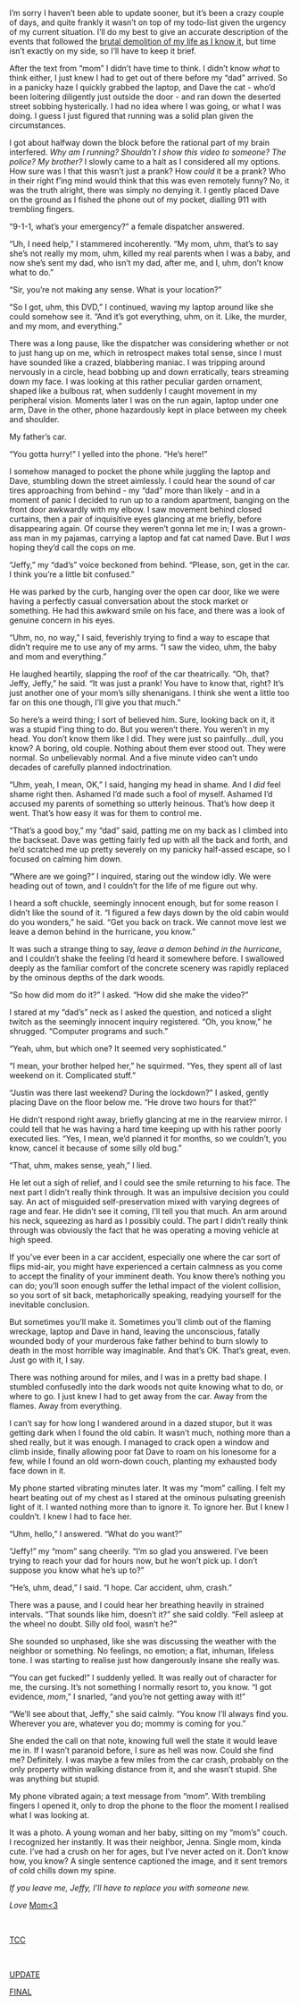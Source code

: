 I’m sorry I haven’t been able to update sooner, but it’s been a crazy couple of days, and quite frankly it wasn’t on top of my todo-list given the urgency of my current situation. I’ll do my best to give an accurate description of the events that followed the [brutal demolition of my life as I know it](https://www.reddit.com/r/nosleep/comments/g4vtoq/my_mom_sent_me_some_old_home_videos_for_my/), but time isn’t exactly on my side, so I’ll have to keep it brief.

After the text from “mom” I didn’t have time to think. I didn’t know *what* to think either, I just knew I had to get out of there before my “dad” arrived. So in a panicky haze I quickly grabbed the laptop, and Dave the cat - who’d been loitering diligently just outside the door - and ran down the deserted street sobbing hysterically. I had no idea where I was going, or what I was doing. I guess I just figured that running was a solid plan given the circumstances.

I got about halfway down the block before the rational part of my brain interfered. *Why am I running? Shouldn’t I show this video to someone? The police? My brother?* I slowly came to a halt as I considered all my options. How sure was I that this wasn’t just a prank? How *could* it be a prank? Who in their right f’ing mind would think that this was even remotely funny? No, it was the truth alright, there was simply no denying it. I gently placed Dave on the ground as I fished the phone out of my pocket, dialling 911 with trembling fingers.

“9-1-1, what’s your emergency?” a female dispatcher answered.

“Uh, I need help,” I stammered incoherently. “My mom, uhm, that’s to say she’s not really my mom, uhm, killed my real parents when I was a baby, and now she’s sent my dad, who isn’t my dad, after me, and I, uhm, don’t know what to do.”

“Sir, you’re not making any sense. What is your location?”

“So I got, uhm, this DVD,” I continued, waving my laptop around like she could somehow see it. “And it’s got everything, uhm, on it. Like, the murder, and my mom, and everything.”

There was a long pause, like the dispatcher was considering whether or not to just hang up on me, which in retrospect makes total sense, since I must have sounded like a crazed, blabbering maniac. I was tripping around nervously in a circle, head bobbing up and down erratically, tears streaming down my face. I was looking at this rather peculiar garden ornament, shaped like a bulbous rat, when suddenly I caught movement in my peripheral vision. Moments later I was on the run again, laptop under one arm, Dave in the other, phone hazardously kept in place between my cheek and shoulder.

My father’s car.

“You gotta hurry!” I yelled into the phone. “He’s here!”

I somehow managed to pocket the phone while juggling the laptop and Dave, stumbling down the street aimlessly. I could hear the sound of car tires approaching from behind - my “dad” more than likely - and in a moment of panic I decided to run up to a random apartment, banging on the front door awkwardly with my elbow. I saw movement behind closed curtains, then a pair of inquisitive eyes glancing at me briefly, before disappearing again. Of course they weren’t gonna let me in; I was a grown-ass man in my pajamas, carrying a laptop and fat cat named Dave. But I *was* hoping they’d call the cops on me.

“Jeffy,” my “dad’s” voice beckoned from behind. “Please, son, get in the car. I think you’re a little bit confused.”

He was parked by the curb, hanging over the open car door, like we were having a perfectly casual conversation about the stock market or something. He had this awkward smile on his face, and there was a look of genuine concern in his eyes.

“Uhm, no, no way,” I said, feverishly trying to find a way to escape that didn’t require me to use any of my arms. “I saw the video, uhm, the baby and mom and everything.”

He laughed heartily, slapping the roof of the car theatrically. “Oh, that? Jeffy, Jeffy,” he said. “It was just a prank! You have to know that, right? It’s just another one of your mom’s silly shenanigans. I think she went a little too far on this one though, I’ll give you that much.”

So here’s a weird thing; I sort of believed him. Sure, looking back on it, it was a stupid f’ing thing to do. But you weren’t there. You weren’t in my head. You don’t know them like I did. They were just so painfully...dull, you know? A boring, old couple. Nothing about them ever stood out. They were normal. So unbelievably normal. And a five minute video can’t undo decades of carefully planned indoctrination.

“Uhm, yeah, I mean, OK,” I said, hanging my head in shame. And I *did* feel shame right then. Ashamed I’d made such a fool of myself. Ashamed I’d accused my parents of something so utterly heinous. That’s how deep it went. That’s how easy it was for them to control me.

“That’s a good boy,” my “dad” said, patting me on my back as I climbed into the backseat. Dave was getting fairly fed up with all the back and forth, and he’d scratched me up pretty severely on my panicky half-assed escape, so I focused on calming him down.

“Where are we going?” I inquired, staring out the window idly. We were heading out of town, and I couldn’t for the life of me figure out why.

I heard a soft chuckle, seemingly innocent enough, but for some reason I didn’t like the sound of it. “I figured a few days down by the old cabin would do you wonders,” he said. “Get you back on track. We cannot move lest we leave a demon behind in the hurricane, you know.”

It was such a strange thing to say, *leave a demon behind in the hurricane*, and I couldn’t shake the feeling I’d heard it somewhere before. I swallowed deeply as the familiar comfort of the concrete scenery was rapidly replaced by the ominous depths of the dark woods.

“So how did mom do it?” I asked. “How did she make the video?”

I stared at my “dad’s” neck as I asked the question, and noticed a slight twitch as the seemingly innocent inquiry registered. “Oh, you know,” he shrugged. “Computer programs and such.”

“Yeah, uhm, but which one? It seemed very sophisticated.”

“I mean, your brother helped her,” he squirmed. “Yes, they spent all of last weekend on it. Complicated stuff.”

“Justin was there last weekend? During the lockdown?” I asked, gently placing Dave on the floor below me. “He drove two hours for that?”

He didn’t respond right away, briefly glancing at me in the rearview mirror. I could tell that he was having a hard time keeping up with his rather poorly executed lies. “Yes, I mean, we’d planned it for months, so we couldn’t, you know, cancel it because of some silly old bug.”

“That, uhm, makes sense, yeah,” I lied.

He let out a sigh of relief, and I could see the smile returning to his face. The next part I didn’t really think through. It was an impulsive decision you could say. An act of misguided self-preservation mixed with varying degrees of rage and fear. He didn’t see it coming, I’ll tell you that much. An arm around his neck, squeezing as hard as I possibly could. The part I didn’t really think through was obviously the fact that he was operating a moving vehicle at high speed.

If you’ve ever been in a car accident, especially one where the car sort of flips mid-air, you might have experienced a certain calmness as you come to accept the finality of your imminent death. You know there’s nothing you can do; you’ll soon enough suffer the lethal impact of the violent collision, so you sort of sit back, metaphorically speaking, readying yourself for the inevitable conclusion.

But sometimes you’ll make it. Sometimes you’ll climb out of the flaming wreckage, laptop and Dave in hand, leaving the unconscious, fatally wounded body of your murderous fake father behind to burn slowly to death in the most horrible way imaginable. And that’s OK. That’s great, even. Just go with it, I say.

There was nothing around for miles, and I was in a pretty bad shape. I stumbled confusedly into the dark woods not quite knowing what to do, or where to go. I just knew I had to get away from the car. Away from the flames. Away from everything.

I can’t say for how long I wandered around in a dazed stupor, but it was getting dark when I found the old cabin. It wasn’t much, nothing more than a shed really, but it was enough. I managed to crack open a window and climb inside, finally allowing poor fat Dave to roam on his lonesome for a few, while I found an old worn-down couch, planting my exhausted body face down in it.

My phone started vibrating minutes later. It was my “mom” calling. I felt my heart beating out of my chest as I stared at the ominous pulsating greenish light of it. I wanted nothing more than to ignore it. To ignore her. But I knew I couldn’t. I knew I had to face her.

“Uhm, hello,” I answered. “What do you want?”

“Jeffy!” my “mom” sang cheerily. “I’m so glad you answered. I’ve been trying to reach your dad for hours now, but he won’t pick up. I don’t suppose you know what he’s up to?”

“He’s, uhm, dead,” I said. “I hope. Car accident, uhm, crash.”

There was a pause, and I could hear her breathing heavily in strained intervals. “That sounds like him, doesn’t it?” she said coldly. “Fell asleep at the wheel no doubt. Silly old fool, wasn’t he?”

She sounded so unphased, like she was discussing the weather with the neighbor or something. No feelings, no emotion; a flat, inhuman, lifeless tone. I was starting to realise just how dangerously insane she really was.

“You can get fucked!” I suddenly yelled. It was really out of character for me, the cursing. It’s not something I normally resort to, you know. “I got evidence, *mom*,” I snarled, “and you’re not getting away with it!”

“We’ll see about that, Jeffy,” she said calmly. “You know I’ll always find you. Wherever you are, whatever you do; mommy is coming for you.”

She ended the call on that note, knowing full well the state it would leave me in. If I wasn’t paranoid before, I sure as hell was now. Could she find me? Definitely. I was maybe a few miles from the car crash, probably on the only property within walking distance from it, and she wasn’t stupid. She was anything but stupid.

My phone vibrated again; a text message from “mom”. With trembling fingers I opened it, only to drop the phone to the floor the moment I realised what I was looking at.

It was a photo. A young woman and her baby, sitting on my “mom’s” couch. I recognized her instantly. It was their neighbor, Jenna. Single mom, kinda cute. I’ve had a crush on her for ages, but I’ve never acted on it. Don’t know how, you know? A single sentence captioned the image, and it sent tremors of cold chills down my spine.

*If you leave me, Jeffy, I’ll have to replace you with someone new.*

*Love* [Mom<3](https://www.reddit.com/r/Obscuratio/)

&#x200B;

[TCC](https://www.reddit.com/r/TheCrypticCompendium/)

&#x200B;

[UPDATE](https://www.reddit.com/r/nosleep/comments/g6s8q3/my_mom_sent_me_some_old_home_videos_for_my/)

[FINAL](https://www.reddit.com/r/nosleep/comments/g7rgbp/my_mom_sent_me_some_old_home_videos_for_my/)